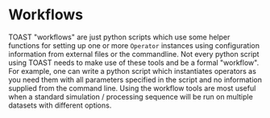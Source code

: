 # Workflows

TOAST "workflows" are just python scripts which use some helper functions for setting up one or more `Operator` instances using configuration information from external files or the commandline.  Not every python script using TOAST needs to make use of these tools and be a formal "workflow".  For example, one can write a python script which instantiates operators as you need them with all parameters specified in the script and no information supplied from the command line.  Using the workflow tools are most useful when a standard simulation / processing sequence will be run on multiple datasets with different options.


